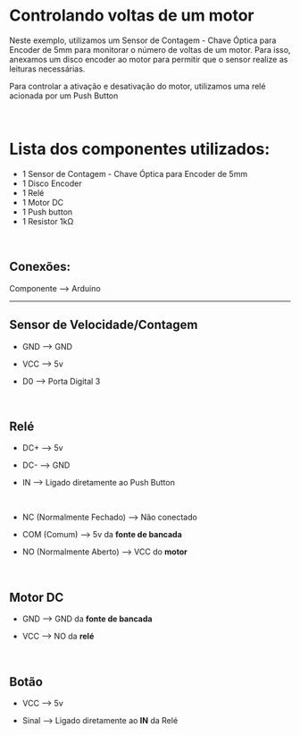 <h1>Controlando voltas de um motor</h1>

<p>
Neste exemplo, utilizamos um Sensor de Contagem - Chave Óptica para Encoder de 5mm para monitorar o número de voltas de um motor. Para isso, anexamos um disco encoder ao motor para permitir que o sensor realize as leituras necessárias.</p>

<p>Para controlar a ativação e desativação do motor, utilizamos uma relé acionada por um Push Button</p>
<div>

</br><h1>Lista dos componentes utilizados:</h1>

- 1 Sensor de Contagem - Chave Óptica para Encoder de 5mm
- 1 Disco Encoder
- 1 Relé
- 1 Motor DC
- 1 Push button
- 1 Resistor 1kΩ
</div>

</br><h2>Conexões:</h2>

Componente --> Arduino
___
 
<h2>Sensor de Velocidade/Contagem</h2>
 
- GND --> GND

- VCC --> 5v

- D0 --> Porta Digital 3

</br><h2>Relé</h2>

- DC+ --> 5v

- DC- --> GND

- IN --> Ligado diretamente ao Push Button
</br>

- NC (Normalmente Fechado) --> Não conectado

- COM (Comum) --> 5v da <strong>fonte de bancada</strong>

- NO (Normalmente Aberto) --> VCC do <strong>motor</strong>

</br><h2>Motor DC</h2>

- GND --> GND da <strong>fonte de bancada</strong>

- VCC --> NO da <strong>relé</strong>

</br><h2>Botão</h2>
 
- VCC --> 5v
 
- Sinal --> Ligado diretamente ao <strong>IN</strong> da Relé
